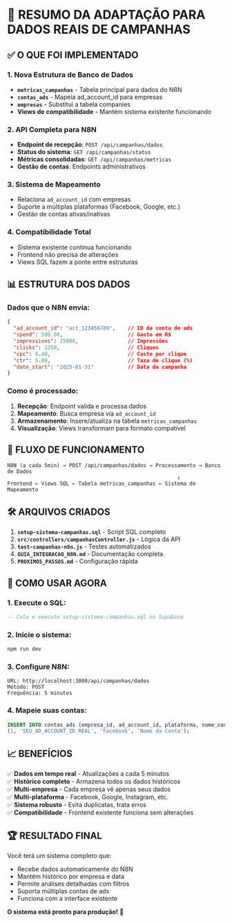 # 🎯 RESUMO DA ADAPTAÇÃO PARA DADOS REAIS DE CAMPANHAS

## ✅ O QUE FOI IMPLEMENTADO

### 1. **Nova Estrutura de Banco de Dados**
- **`metricas_campanhas`** - Tabela principal para dados do N8N
- **`contas_ads`** - Mapeia ad_account_id para empresas
- **`empresas`** - Substitui a tabela companies
- **Views de compatibilidade** - Mantém sistema existente funcionando

### 2. **API Completa para N8N**
- **Endpoint de recepção**: `POST /api/campanhas/dados`
- **Status do sistema**: `GET /api/campanhas/status`
- **Métricas consolidadas**: `GET /api/campanhas/metricas`
- **Gestão de contas**: Endpoints administrativos

### 3. **Sistema de Mapeamento**
- Relaciona `ad_account_id` com empresas
- Suporte a múltiplas plataformas (Facebook, Google, etc.)
- Gestão de contas ativas/inativas

### 4. **Compatibilidade Total**
- Sistema existente continua funcionando
- Frontend não precisa de alterações
- Views SQL fazem a ponte entre estruturas

## 📊 ESTRUTURA DOS DADOS

### Dados que o N8N envia:
```json
{
  "ad_account_id": "act_123456789",    // ID da conta de ads
  "spend": 500.00,                     // Gasto em R$
  "impressions": 25000,                // Impressões
  "clicks": 1250,                      // Cliques
  "cpc": 0.40,                         // Custo por clique
  "ctr": 5.00,                         // Taxa de clique (%)
  "date_start": "2025-01-31"           // Data da campanha
}
```

### Como é processado:
1. **Recepção**: Endpoint valida e processa dados
2. **Mapeamento**: Busca empresa via `ad_account_id`
3. **Armazenamento**: Insere/atualiza na tabela `metricas_campanhas`
4. **Visualização**: Views transformam para formato compatível

## 🔄 FLUXO DE FUNCIONAMENTO

```
N8N (a cada 5min) → POST /api/campanhas/dados → Processamento → Banco de Dados
                                                       ↓
Frontend ← Views SQL ← Tabela metricas_campanhas ← Sistema de Mapeamento
```

## 🛠️ ARQUIVOS CRIADOS

1. **`setup-sistema-campanhas.sql`** - Script SQL completo
2. **`src/controllers/campanhasController.js`** - Lógica da API
3. **`test-campanhas-n8n.js`** - Testes automatizados
4. **`GUIA_INTEGRACAO_N8N.md`** - Documentação completa
5. **`PROXIMOS_PASSOS.md`** - Configuração rápida

## 🎯 COMO USAR AGORA

### 1. Execute o SQL:
```sql
-- Cole e execute setup-sistema-campanhas.sql no Supabase
```

### 2. Inicie o sistema:
```bash
npm run dev
```

### 3. Configure N8N:
```
URL: http://localhost:3000/api/campanhas/dados
Método: POST
Frequência: 5 minutos
```

### 4. Mapeie suas contas:
```sql
INSERT INTO contas_ads (empresa_id, ad_account_id, plataforma, nome_conta) VALUES 
(1, 'SEU_AD_ACCOUNT_ID_REAL', 'Facebook', 'Nome da Conta');
```

## 📈 BENEFÍCIOS

✅ **Dados em tempo real** - Atualizações a cada 5 minutos  
✅ **Histórico completo** - Armazena todos os dados históricos  
✅ **Multi-empresa** - Cada empresa vê apenas seus dados  
✅ **Multi-plataforma** - Facebook, Google, Instagram, etc.  
✅ **Sistema robusto** - Evita duplicatas, trata erros  
✅ **Compatibilidade** - Frontend existente funciona sem alterações  

## 🏆 RESULTADO FINAL

Você terá um sistema completo que:
- Recebe dados automaticamente do N8N
- Mantém histórico por empresa e data
- Permite análises detalhadas com filtros
- Suporta múltiplas contas de ads
- Funciona com a interface existente

**O sistema está pronto para produção!** 🚀
